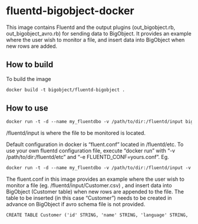 # fluentd-bigobject-docker

This image contains Fluentd and the output plugins (out_bigobject.rb, out_bigobject_avro.rb) for sending data to BigObject. It provides an example where the user wish to monitor a file, and insert data into BigObject when new rows are added. 

## How to build 

To build the image

```apache
docker build -t bigobject/fluentd-bigobject .
```

## How to use 

```apache
docker run -t -d --name my_fluentdbo -v /path/to/dir:/fluentd/input bigobject/fluentd-bigobject 
```

/fluentd/input is where the file to be monitored is located. 

Default configuration in docker is “fluent.conf” located in /fluentd/etc. To use your own fluentd configuration file, execute “docker run” with “-v /path/to/dir:/fluentd/etc” and “-e FLUENTD_CONF=yours.conf”.  Eg. 

```apache
docker run -t -d --name my_fluentdbo -v /path/to/dir:/fluentd/input -v /path/to/dir:/fluentd/etc -e FLUENTD_CONF=yours.conf bigobject/fluentd-bigobject 
```

The fluent.conf in this image provides an example where the user wish to monitor a file (eg. /fluentd/input/Customer.csv) , and insert data into BigObject (Customer table) when new rows are appended to the file. The table to be inserted (in this case “Customer”) needs to be created in advance on BigObject if avro schema file is not provided. 

```apache
CREATE TABLE Customer ('id' STRING, 'name' STRING, 'language' STRING, 'state' STRING, 'company' STRING, 'gender' STRING, 'age' INT32)
```



